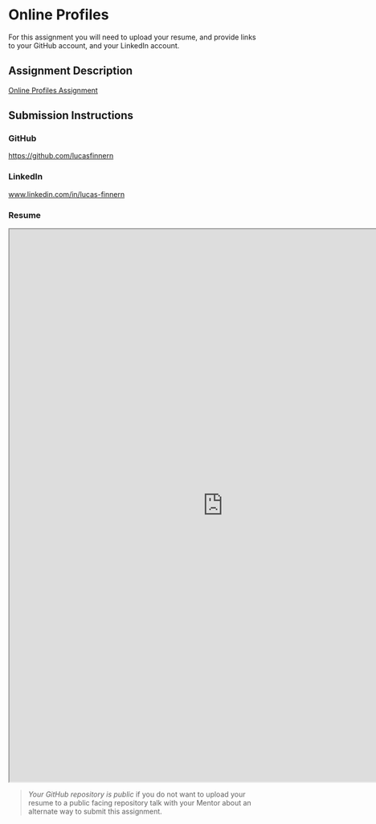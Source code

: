 # Online Profiles
For this assignment you will need to upload your resume, and provide links to your GitHub account, and your LinkedIn account.

## Assignment Description
[Online Profiles Assignment](https://education.launchcode.org/liftoff/assignments/online-profiles/)

## Submission Instructions
 
### GitHub
https://github.com/lucasfinnern
 
### LinkedIn
www.linkedin.com/in/lucas-finnern

### Resume
<iframe src="https://resume.creddle.io/embed/djxpz46jyhe"
  width="850" height="1100" seamless></iframe> 

> *Your GitHub repository is public* if you do not want to upload your resume to a public facing repository talk with your Mentor about an alternate way to submit this assignment.
